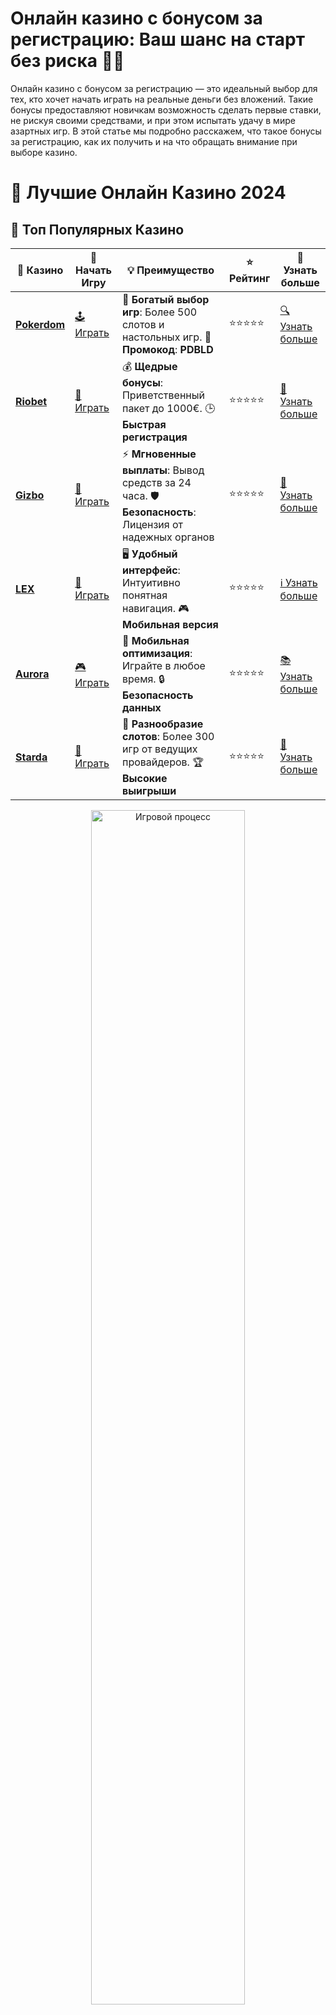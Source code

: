 # **Онлайн казино с бонусом за регистрацию: Ваш шанс на старт без риска 💸🎰**

Онлайн казино с бонусом за регистрацию — это идеальный выбор для тех, кто хочет начать играть на реальные деньги без вложений. Такие бонусы предоставляют новичкам возможность сделать первые ставки, не рискуя своими средствами, и при этом испытать удачу в мире азартных игр. В этой статье мы подробно расскажем, что такое бонусы за регистрацию, как их получить и на что обращать внимание при выборе казино.

# 🎰 Лучшие Онлайн Казино 2024

## 🌟 Топ Популярных Казино

| 🎲 **Казино** | 🔗 **Начать Игру** | 💡 **Преимущество** | ⭐ **Рейтинг** | 🔗 **Узнать больше** |
|--------------|---------------------|---------------------|----------------|----------------------|
| [**Pokerdom**](https://brandplay.link/4k77v2yx) | [🕹️ Играть](https://brandplay.link/4k77v2yx) | 🎉 **Богатый выбор игр**: Более 500 слотов и настольных игр. 🎁 **Промокод**: **PDBLD** | ⭐⭐⭐⭐⭐ | [🔍 Узнать больше](https://brandplay.link/4k77v2yx) |
| [**Riobet**](https://brandplay.link/7xBLTPyj) | [🎰 Играть](https://brandplay.link/7xBLTPyj) | 💰 **Щедрые бонусы**: Приветственный пакет до 1000€. 🕒 **Быстрая регистрация** | ⭐⭐⭐⭐⭐ | [📖 Узнать больше](https://brandplay.link/7xBLTPyj) |
| [**Gizbo**](https://brandplay.link/bprXw4YV) | [🎲 Играть](https://brandplay.link/bprXw4YV) | ⚡ **Мгновенные выплаты**: Вывод средств за 24 часа. 🛡️ **Безопасность**: Лицензия от надежных органов | ⭐⭐⭐⭐⭐ | [📝 Узнать больше](https://brandplay.link/bprXw4YV) |
| [**LEX**](https://brandplay.link/zW4hdDFV) | [🤑 Играть](https://brandplay.link/zW4hdDFV) | 🖥️ **Удобный интерфейс**: Интуитивно понятная навигация. 🎮 **Мобильная версия** | ⭐⭐⭐⭐⭐ | [ℹ️ Узнать больше](https://brandplay.link/zW4hdDFV) |
| [**Aurora**](https://10trafic-stat2.com/click/668546556bcc6313411604bd/6766/13032/subaccount) | [🎮 Играть](https://10trafic-stat2.com/click/668546556bcc6313411604bd/6766/13032/subaccount) | 📱 **Мобильная оптимизация**: Играйте в любое время. 🔒 **Безопасность данных** | ⭐⭐⭐⭐⭐ | [📚 Узнать больше](https://10trafic-stat2.com/click/668546556bcc6313411604bd/6766/13032/subaccount) |
| [**Starda**](https://brandplay.link/fB7xwRFL) | [🎯 Играть](https://brandplay.link/fB7xwRFL) | 🎰 **Разнообразие слотов**: Более 300 игр от ведущих провайдеров. 🏆 **Высокие выигрыши** | ⭐⭐⭐⭐⭐ | [🔎 Узнать больше](https://brandplay.link/fB7xwRFL) |

<div align="center">
    <img src="https://i.pinimg.com/originals/87/9e/b9/879eb9354dd0699582408b68f2e253b2.gif" alt="Игровой процесс" width="70%">
</div>

## 💎 Лучшие Бонусы и Акции

| 🎲 **Казино** | 🔗 **Начать Игру** | 💡 **Преимущество** | ⭐ **Рейтинг** | 🔗 **Узнать больше** |
|--------------|---------------------|---------------------|----------------|----------------------|
| [**Kometa**](https://brandplay.link/8ZymQJV8) | [🎰 Играть](https://brandplay.link/8ZymQJV8) | 🎁 **Эксклюзивные бонусы**: Регулярные акции и промо. 🔄 **Программы лояльности** | ⭐⭐⭐⭐☆ | [🔍 Узнать больше](https://brandplay.link/8ZymQJV8) |
| [**R7**](https://brandplay.link/bMd3Yjsw) | [🕹️ Играть](https://brandplay.link/bMd3Yjsw) | 🕒 **Круглосуточная поддержка**: Всегда на связи. 💸 **Высокие лимиты** | ⭐⭐⭐⭐☆ | [📖 Узнать больше](https://brandplay.link/bMd3Yjsw) |
| [**7K**](https://brandplay.link/BvQyFShp) | [🎲 Играть](https://brandplay.link/BvQyFShp) | 🌟 **Эксклюзивные бонусы**: Только для VIP игроков. 🎉 **Сезонные акции** | ⭐⭐⭐⭐☆ | [📝 Узнать больше](https://brandplay.link/BvQyFShp) |
| [**Kent**](https://brandplay.link/Fv2WP3js) | [🤑 Играть](https://brandplay.link/Fv2WP3js) | 📈 **Высокий RTP**: Более 98%. 💼 **Профессиональная поддержка** | ⭐⭐⭐⭐☆ | [ℹ️ Узнать больше](https://brandplay.link/Fv2WP3js) |
| [**1Xslots**](https://brandplay.link/hSB1khtr) | [🎮 Играть](https://brandplay.link/hSB1khtr) | 🎉 **Множество акций**: Еженедельные бонусы и турниры. 🛡️ **Безопасность** | ⭐⭐⭐⭐☆ | [📚 Узнать больше](https://brandplay.link/hSB1khtr) |
| [**Gama**](https://brandplay.link/j6NMKsDz) | [🎯 Играть](https://brandplay.link/j6NMKsDz) | 🔍 **Интуитивный интерфейс**: Легкость использования. 🏅 **Престижные турниры** | ⭐⭐⭐⭐☆ | [🔎 Узнать больше](https://brandplay.link/j6NMKsDz) |

<div align="center">
    <img src="https://i.pinimg.com/originals/87/9e/b9/879eb9354dd0699582408b68f2e253b2.gif" alt="Игровой процесс" width="70%">
</div>

## 🚀 Быстрые Выигрыши и Поддержка

| 🎲 **Казино** | 🔗 **Начать Игру** | 💡 **Преимущество** | ⭐ **Рейтинг** | 🔗 **Узнать больше** |
|--------------|---------------------|---------------------|----------------|----------------------|
| [**Onion**](https://brandplay.link/zBGRVpQ9) | [🎰 Играть](https://brandplay.link/zBGRVpQ9) | 🤑 **Низкие ставки**: Идеально для начинающих. 🔄 **Быстрые выводы** | ⭐⭐⭐⭐☆ | [🔍 Узнать больше](https://brandplay.link/zBGRVpQ9) |
| [**Чемпион**](https://temon-gter.cfd/go/lRq?p80412p304504pcc44t17455) | [🕹️ Играть](https://temon-gter.cfd/go/lRq?p80412p304504pcc44t17455) | 🏅 **Лояльная программа**: Награды за активность. 🎁 **Ежемесячные бонусы** | ⭐⭐⭐⭐☆ | [📖 Узнать больше](https://temon-gter.cfd/go/lRq?p80412p304504pcc44t17455) |
| [**Vavada**](https://vavadapartner.pro/?promo=ea5c9275-6854-4505-94fc-95ab18221945-linkb2) | [🎲 Играть](https://vavadapartner.pro/?promo=ea5c9275-6854-4505-94fc-95ab18221945-linkb2) | 🚀 **Быстрая регистрация**: Начните играть мгновенно. 🔐 **Безопасные транзакции** | ⭐⭐⭐⭐☆ | [📝 Узнать больше](https://vavadapartner.pro/?promo=ea5c9275-6854-4505-94fc-95ab18221945-linkb2) |
| [**Friends**](https://gofriends.kim/linkb2) | [🤑 Играть](https://gofriends.kim/linkb2) | 🤝 **Социальные игры**: Играйте с друзьями. 🌐 **Мультиплатформенность** | ⭐⭐⭐⭐☆ | [ℹ️ Узнать больше](https://gofriends.kim/linkb2) |
| [**1WIN**](https://brandplay.link/smXVpBbG) | [🎮 Играть](https://brandplay.link/smXVpBbG) | 🏆 **Спортивные ставки**: Широкий выбор видов спорта. 💵 **Высокие коэффициенты** | ⭐⭐⭐⭐☆ | [📚 Узнать больше](https://brandplay.link/smXVpBbG) |
| [**Drip**](https://drp-ircp01.com/c07e6a3db) | [🎯 Играть](https://drp-ircp01.com/c07e6a3db) | 🌐 **Инновационные игры**: Новейшие игровые технологии. 🛡️ **Высокая безопасность** | ⭐⭐⭐⭐☆ | [🔎 Узнать больше](https://drp-ircp01.com/c07e6a3db) |
| [**JoyCasino**](https://rpc30.call2me.pro/?/ru/registration?apkpop=0&partner=p24970p3291217pc98f) | [🎰 Играть](https://rpc30.call2me.pro/?/ru/registration?apkpop=0&partner=p24970p3291217pc98f) | 🎁 **Приятные бонусы**: Ежедневные акции и подарки. 🕹️ **Разнообразие игр** | ⭐⭐⭐⭐☆ | [🔍 Узнать больше](https://rpc30.call2me.pro/?/ru/registration?apkpop=0&partner=p24970p3291217pc98f) |

<div align="center">
    <img src="https://i.pinimg.com/originals/87/9e/b9/879eb9354dd0699582408b68f2e253b2.gif" alt="Игровой процесс" width="70%">
</div>
---

✨ **Выбирайте лучшее казино для себя и наслаждайтесь игрой! Удачи!** ✨
![Онлайн казино с бонусом за регистрацию](https://i.pinimg.com/originals/a9/29/6e/a9296ea1cf6a7c20a985e593451f0323.png)

## Почему стоит выбрать казино с бонусом за регистрацию? 🎉💰

Для многих игроков бонус за регистрацию — это один из самых заманчивых факторов при выборе казино. Ведь такая награда позволяет не только получить дополнительные средства для игры, но и ознакомиться с функционалом платформы без финансовых рисков.

### Преимущества бонусов за регистрацию:
- **Нулевой риск**: Бонусы позволяют вам начать играть без вложений, что дает шанс выиграть реальные деньги.
- **Изучение платформы**: Вы можете ознакомиться с интерфейсами и играми казино без риска потерять свои средства.
- **Дополнительные шансы на выигрыш**: Получив бонус, вы увеличиваете свои шансы на победу без необходимости вносить депозит.

## Как выбрать онлайн казино с бонусом за регистрацию? 🤔🎯

Не все казино предлагают одинаковые бонусы, и важно выбрать надежную платформу, которая будет соответствовать всем вашим требованиям.

### 1. **Лицензия и безопасность**
Проверьте, чтобы выбранное казино было лицензировано и контролировалось авторитетными регулирующими органами. Это гарантирует честную игру и безопасность ваших данных.

### 2. **Условия бонуса**
Очень важно изучить условия отыгрыша бонуса. Убедитесь, что требования к ставкам или минимальные депозиты являются реальными и достижимыми.

### 3. **Типы бонусов**
Бонусы могут быть разными: это может быть депозитный бонус, фриспины или бездепозитные бонусы. Оцените, какой тип бонуса вам наиболее выгоден.

### 4. **Методы пополнения и вывода средств**
Важно, чтобы казино предлагало удобные и безопасные способы пополнения счета и вывода средств. Электронные кошельки, банковские карты и криптовалюты — все эти опции должны быть доступны.

### 5. **Поддержка клиентов**
Выбирайте казино с отзывчивой и квалифицированной службой поддержки, которая поможет вам в случае возникновения проблем или вопросов.

## Как получить бонус за регистрацию? 📝💡

Процесс получения бонуса за регистрацию в онлайн-казино обычно включает несколько простых шагов:

1. **Регистрация**: Создайте аккаунт, указав личные данные, такие как имя, email и пароль.
2. **Подтверждение аккаунта**: В некоторых казино может понадобиться подтвердить учетную запись через email или мобильный телефон.
3. **Получение бонуса**: После регистрации и подтверждения вы получите бонус. Это могут быть деньги на счет, фриспины или другие типы бонусов.
4. **Отыгрыш бонуса**: Чтобы вывести выигрыш, необходимо выполнить условия отыгрыша бонуса, которые обычно включают ставки на определенные игры или на сумму определенного размера.

## Важные моменты при получении бонусов за регистрацию ⚖️💸

1. **Честность и лицензия**: Убедитесь, что казино имеет лицензию, которая подтверждает его легальность и честность.
2. **Четкость условий**: Читайте условия бонуса, чтобы избежать неприятных сюрпризов в процессе игры. Обратите внимание на минимальные ставки и требования к отыгрышу.
3. **Ответственная игра**: Устанавливайте лимиты на свои депозиты и ставки, чтобы игра оставалась веселой и безопасной.

## Заключение: Где и как играть с бонусом за регистрацию? 🏆🎉

Выбор онлайн-казино с бонусом за регистрацию зависит от множества факторов, таких как тип бонуса, условия его отыгрыша и методы пополнения счета. Обязательно проверяйте лицензии, читайте условия и выбирайте те платформы, которые предлагают вам наибольшие преимущества. Помните, что бонус за регистрацию — это отличная возможность для старта, но всегда играйте ответственно! 🎰🍀
